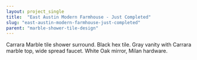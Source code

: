 ```yaml
---
layout: project_single
title:  "East Austin Modern Farmhouse - Just Completed"
slug: "east-austin-modern-farmhouse-just-completed"
parent: "marble-shower-tile-design"
---
```

Carrara Marble tile shower surround. Black hex tile. Gray vanity with Carrara marble top, wide spread faucet. White Oak mirror, Milan hardware.